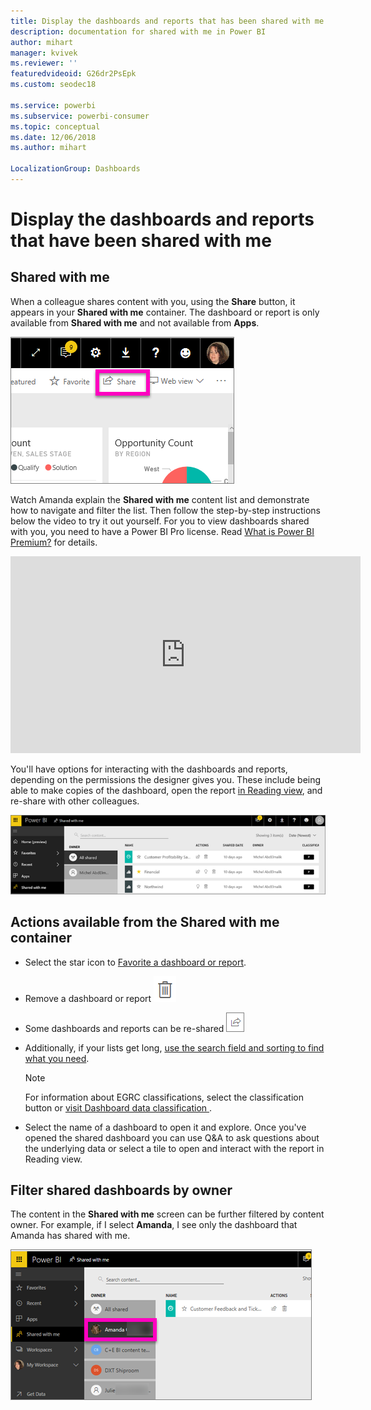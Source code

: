 ```yaml
---
title: Display the dashboards and reports that has been shared with me
description: documentation for shared with me in Power BI
author: mihart
manager: kvivek
ms.reviewer: ''
featuredvideoid: G26dr2PsEpk
ms.custom: seodec18

ms.service: powerbi
ms.subservice: powerbi-consumer
ms.topic: conceptual
ms.date: 12/06/2018
ms.author: mihart

LocalizationGroup: Dashboards
---
```

# Display the dashboards and reports that have been shared with me
## Shared with me

When a colleague shares content with you, using the **Share** button, it appears in your **Shared with me** container. The dashboard or report is only available from **Shared with me** and not available from **Apps**.

![Share icon](./media/end-user-shared-with-me/power-bi-share-dash.png)

Watch Amanda explain the **Shared with me** content list and demonstrate how to navigate and filter the list. Then follow the step-by-step instructions below the video to try it out yourself. For you to view dashboards shared with you, you need to have a Power BI Pro license. Read [What is Power BI Premium?](../service-premium-what-is.md) for details.

<iframe width="560" height="315" src="https://www.youtube.com/embed/G26dr2PsEpk" frameborder="0" allowfullscreen></iframe>

You'll have options for interacting with the dashboards and  reports, depending on the permissions the designer gives you. These include being able to make copies of the dashboard, open the report [in Reading view](end-user-reading-view.md), and re-share with other colleagues.

![Shared with me container](./media/end-user-shared-with-me/power-bi-container.png)

## Actions available from the **Shared with me** container
* Select the star icon to [Favorite a dashboard or report](end-user-favorite.md).
* Remove a dashboard or report  ![trashcan icon](./media/end-user-shared-with-me/power-bi-delete-icon.png)
* Some dashboards and reports can be re-shared  ![share icon](./media/end-user-shared-with-me/power-bi-share-icon-new.png)
* Additionally, if your lists get long, [use the search field and sorting to find what you need](end-user-search-sort.md).
  
  > [!NOTE]
  > For information about EGRC classifications, select the classification button or [visit Dashboard data classification ](../service-data-classification.md).
  > 
  > 
* Select the name of a dashboard to open it and explore. Once you've opened the shared dashboard you can use Q&A to ask questions about the underlying data or select a tile to open and interact with the report in Reading view.

## Filter shared dashboards by owner
The content in the **Shared with me** screen can be further filtered by content owner. For example, if I select **Amanda**, I see only the dashboard that Amanda has shared with me.

![dashboard filtered by owner](./media/end-user-shared-with-me/power-bi-owner-new.png)